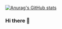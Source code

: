 [![Anurag's GitHub stats](https://github-readme-stats.vercel.app/api?username=NekokeCore)](https://github.com/anuraghazra/github-readme-stats)
### Hi there 👋

<!--
**NekokeCore/NekokeCore** is a ✨ _special_ ✨ repository because its `README.md` (this file) appears on your GitHub profile.

Here are some ideas to get you started:

- ~~ 🔭 I’m currently working on ~~ No Work Yet
- 🌱 I’m currently learning JAVA and C#
- 👯 I’m looking to collaborate on Minecraft:JavaEdition Plugins Project
- 🤔 I’m looking for help with C# Leanning
- 💬 Ask me about some about MLP
- 📫 How to reach me: Telegram @NekokeCore
- 😄 Pronouns: Friendship is magic !
- ⚡ Fun fact: Did you konw Kanasho?
-->
